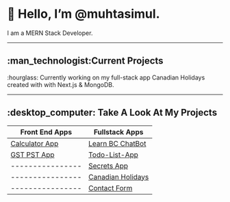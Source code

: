 
<h1>👋 Hello, I’m @muhtasimul.</h1>
<p>I am a MERN Stack Developer.</p>
<hr/>

<h2>:man_technologist:Current Projects</h2>
<p>:hourglass: Currently working on my full-stack app Canadian Holidays created with with Next.js & MongoDB.</p>

<hr/>

<h2>:desktop_computer: Take A Look At My Projects</h2>

|Front End Apps | Fullstack Apps|
| ------------- | ------------- | 
|[Calculator App](https://github.com/muhtasimul/calculator-react-app)|[Learn BC ChatBot](https://github.com/muhtasimul/chatbot-learnBC)
[GST PST App](https://github.com/muhtasimul/GST-PST-React-App)| [Todo-List-App](https://github.com/muhtasimul/todo-task-app)|
----------------|[Secrets App](https://github.com/muhtasimul/Secrets_App)|
----------------|[Canadian Holidays](https://github.com/muhtasimul/Canadian-Holidays)
----------------| [Contact Form](https://github.com/muhtasimul/Contact-Form)|


<!---
muhtasimul/muhtasimul is a ✨ special ✨ repository because its `README.md` (this file) appears on your GitHub profile.
You can click the Preview link to take a look at your changes.

--->
